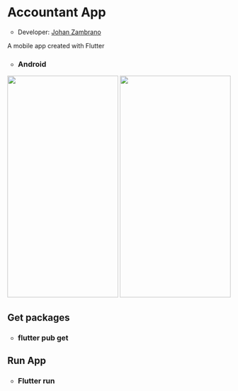 <h1>Accountant App</h1>
<ul>
  <li type="circle">Developer: <a href="https://www.linkedin.com/in/johan-zambrano-b537501bb/">Johan Zambrano</a></li>
</ul>

A mobile app created with Flutter

<ul>
  <li type="circle"><h3>Android</h3></li>
</ul>

<p align="center">
<img src="https://user-images.githubusercontent.com/25967495/134707294-590f54fb-1b84-480d-92b5-de1ced52b33a.jpg" width="250" height="500">
<img src="https://user-images.githubusercontent.com/25967495/134707288-2cf71e14-55cb-4e57-b3cf-ce5857125ff0.jpg" width="250" height="500">
</p>

<h2>Get packages</h2>
<ul>
  <li type="circle"><h3>flutter pub get</h3></li>
</ul>

<h2>Run App</h2>
<ul>
  <li type="circle"><h3>Flutter run</h3></li>
</ul>

